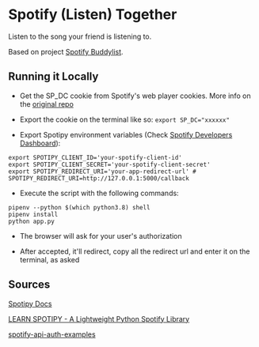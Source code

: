 # Spotify (Listen) Together

Listen to the song your friend is listening to.

Based on project [Spotify Buddylist](https://github.com/valeriangalliat/spotify-buddylist).

## Running it Locally

- Get the SP_DC cookie from Spotify's web player cookies. More info on the [original repo](https://github.com/valeriangalliat/spotify-buddylist#fetching-the-cookie)

- Export the cookie on the terminal like so: ``export SP_DC="xxxxxx"``

- Export Spotipy environment variables (Check [Spotify Developers Dashboard](https://developer.spotify.com/dashboard/login)):

~~~~
export SPOTIPY_CLIENT_ID='your-spotify-client-id'
export SPOTIPY_CLIENT_SECRET='your-spotify-client-secret'
export SPOTIPY_REDIRECT_URI='your-app-redirect-url' #  SPOTIPY_REDIRECT_URI=http://127.0.0.1:5000/callback
~~~~

- Execute the script with the following commands:

~~~~
pipenv --python $(which python3.8) shell
pipenv install
python app.py
~~~~

- The browser will ask for your user's authorization

- After accepted, it'll redirect, copy all the redirect url and enter it on the terminal, as asked

## Sources

[Spotipy Docs](https://spotipy.readthedocs.io/en/2.19.0/#)

[LEARN SPOTIPY - A Lightweight Python Spotify Library](https://www.youtube.com/watch?v=tmt5SdvTqUI&list=PLqgOPibB_QnzzcaOFYmY2cQjs35y0is9N&index=1)

[spotify-api-auth-examples](https://github.com/kylepw/spotify-api-auth-examples)